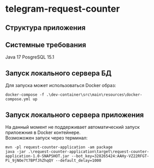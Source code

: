 # telegram-request-counter

## Структура приложения

## Системные требования 

Java 17
PosgreSQL 15.1

## Запуск локального сервера БД

Для запуска может использоваться Docker образ:

````
docker-compose -f .\dev-container\src\main\resources\docker-compose.yml up
````

## Запуск локального сервера приложения

На данный момент не поддерживает автоматический запуск прилоежния в Docker контейнере.  
Возможожен запуск через терминал:

````\
mvn -pl request-counter-application -am package
java -jar .\request-counter-application\target\request-counter-application-1.0-SNAPSHOT.jar --bot_key=328265424:AAHy-VZ22RFGT-Pi_9jNOe7t7BPfJhZhqQY --default_delay=1000

````